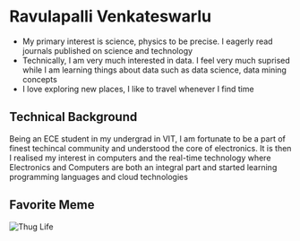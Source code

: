 # Ravulapalli Venkateswarlu
- My primary interest is science, physics to be precise. I eagerly read journals published on science and technology
- Technically, I am very much interested in data. I feel very much suprised while I am learning things about data such as data science, data mining concepts
- I love exploring new places, I like to travel whenever I find time

## Technical Background
Being an ECE student in my undergrad in VIT, I am fortunate to be a part of finest techincal community and understood the core of electronics. It is then I realised my interest in computers and the real-time technology where Electronics and Computers are both an integral part and started learning programming languages and cloud technologies

## Favorite Meme
![Thug Life](https://encrypted-tbn0.gstatic.com/images?q=tbn:ANd9GcSfFgEs4O7l032w30BYzjcXMlQ2OzuBRGmOIA&usqp=CAU)